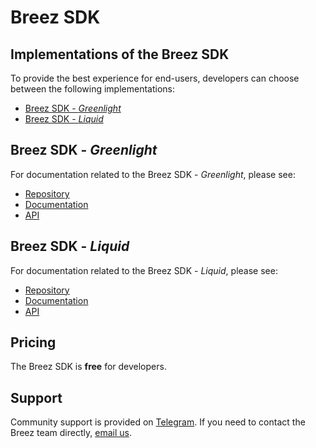 # Breez SDK

## Implementations of the Breez SDK

To provide the best experience for end-users, developers can choose between the following implementations:

* [Breez SDK - *Greenlight*](https://github.com/breez/breez-sdk)
* [Breez SDK - *Liquid*](https://github.com/breez/breez-sdk-liquid)

## Breez SDK - *Greenlight*

For documentation related to the Breez SDK - *Greenlight*, please see:
* [Repository](https://github.com/breez/breez-sdk)
* [Documentation](https://sdk-doc.breez.technology)
* [API](https://breez.github.io/breez-sdk/breez_sdk_core/)

## Breez SDK - *Liquid*

For documentation related to the Breez SDK - *Liquid*, please see:
* [Repository](https://github.com/breez/breez-sdk-liquid)
* [Documentation](https://sdk-doc-liquid.breez.technology/)
* [API](https://breez.github.io/breez-sdk-liquid/breez_sdk_liquid/)

## Pricing
The Breez SDK is **free** for developers.

## Support
Community support is provided on [Telegram](https://t.me/breezsdk). If you need to contact the Breez team directly, [email us](contact@breez.technology).
